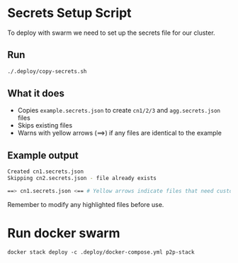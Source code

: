 
# Secrets Setup Script

To deploy with swarm we need to set up the secrets file for our cluster.

## Run
```bash
./.deploy/copy-secrets.sh
```

## What it does
- Copies `example.secrets.json` to create `cn1/2/3` and `agg.secrets.json` files
- Skips existing files
- Warns with yellow arrows (==>) if any files are identical to the example

## Example output
```bash
Created cn1.secrets.json
Skipping cn2.secrets.json - file already exists

==> cn1.secrets.json <== # Yellow arrows indicate files that need customization
```

Remember to modify any highlighted files before use.

# Run docker swarm

```
docker stack deploy -c .deploy/docker-compose.yml p2p-stack
```

